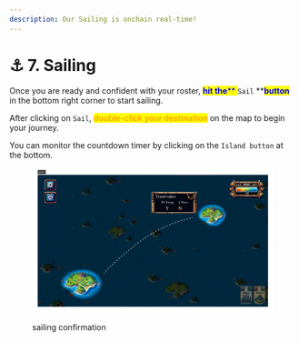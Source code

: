 ```yaml
---
description: Our Sailing is onchain real-time!
---
```


# ⚓ 7. Sailing

Once you are ready and confident with your roster, <mark style="color:blue;">**hit the**</mark><mark style="color:blue;">** **</mark><mark style="color:blue;">**`Sail`**</mark><mark style="color:blue;">** **</mark><mark style="color:blue;">**button**</mark> in the bottom right corner to start sailing.

After clicking on `Sail`, <mark style="color:orange;">**double-click your destination**</mark> on the map to begin your journey.

You can monitor the countdown timer by clicking on the `Island button` at the bottom.

<figure><img src="../.gitbook/assets/03-航行确认.png" alt=""><figcaption><p>sailing confirmation</p></figcaption></figure>
